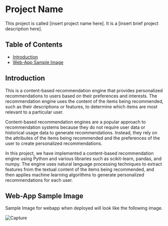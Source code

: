 # Project Name
This project is called [insert project name here]. It is a [insert brief project description here].

## Table of Contents

- [Introduction](#introduction)
- [Web-App Sample Image](#webappsampleimage)

## Introduction
This is a content-based recommendation engine that provides personalized recommendations to users based on their preferences and interests. The recommendation engine uses the content of the items being recommended, such as their descriptions or features, to determine which items are most relevant to a particular user.

Content-based recommendation engines are a popular approach to recommendation systems because they do not require user data or historical usage data to generate recommendations. Instead, they rely on the attributes of the items being recommended and the preferences of the user to create personalized recommendations.

In this project, we have implemented a content-based recommendation engine using Python and various libraries such as scikit-learn, pandas, and numpy. The engine uses natural language processing techniques to extract features from the textual content of the items being recommended, and then applies machine learning algorithms to generate personalized recommendations for each user.

## Web-App Sample Image
Sample Image for webapp when deployed will look like the following image.


![Capture](https://user-images.githubusercontent.com/111629598/230932211-47c927e6-6683-448b-ba97-3dbef0532223.PNG)







